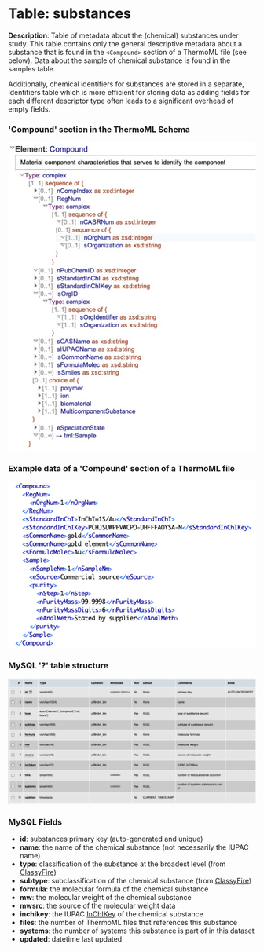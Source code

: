 # Table: substances

**Description**: Table of metadata about the (chemical) substances under study.  This table contains only the
general descriptive metadata about a substance that is found in the `<Compound>` section
of a ThermoML file (see below).  Data about the sample of chemical substance is found in the samples table.

Additionally, chemical identifiers for substances are stored in a separate, identifiers table which is more efficient for
storing data as adding fields for each different descriptor type often leads to a significant overhead of empty fields.

### 'Compound' section in the ThermoML Schema
![ThermoML Schema](../images/thermoml/thermoml_schema_compound.jpg)

### Example data of a 'Compound' section of a ThermoML file
![ThermoML Example](../images/thermoml/thermoml_example_compound.png)

### MySQL '?' table structure
![MySQL Structure](../images/mysql/mysql_substances.jpg)

### MySQL Fields
* **id**: substances primary key (auto-generated and unique)
* **name**: the name of the chemical substance (not necessarily the IUPAC name)
* **type**: classification of the substance at the broadest level (from [ClassyFire](http://classyfire.wishartlab.com/))
* **subtype**: subclassification of the chemical substance (from [ClassyFire](http://classyfire.wishartlab.com/))
* **formula**: the molecular formula of the chemical substance
* **mw**: the molecular weight of the chemical substance
* **mwsrc**: the source of the molecular weight data
* **inchikey**: the IUPAC [InChIKey](https://www.inchi-trust.org) of the chemical substance
* **files**: the number of ThermoML files that references this substance
* **systems**: the number of systems this substance is part of in this dataset
* **updated**: datetime last updated
